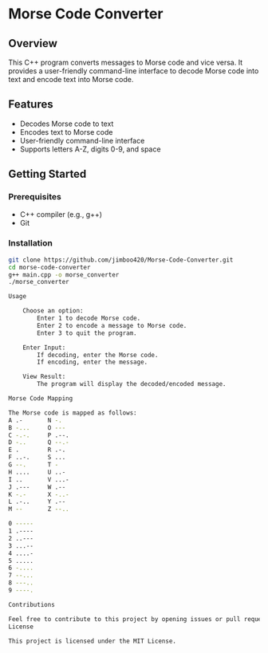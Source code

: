 # Morse Code Converter

## Overview

This C++ program converts messages to Morse code and vice versa. It provides a user-friendly command-line interface to decode Morse code into text and encode text into Morse code.

## Features

- Decodes Morse code to text
- Encodes text to Morse code
- User-friendly command-line interface
- Supports letters A-Z, digits 0-9, and space

## Getting Started

### Prerequisites

- C++ compiler (e.g., g++)
- Git

### Installation

```bash
git clone https://github.com/jimboo420/Morse-Code-Converter.git
cd morse-code-converter
g++ main.cpp -o morse_converter
./morse_converter

Usage

    Choose an option:
        Enter 1 to decode Morse code.
        Enter 2 to encode a message to Morse code.
        Enter 3 to quit the program.

    Enter Input:
        If decoding, enter the Morse code.
        If encoding, enter the message.

    View Result:
        The program will display the decoded/encoded message.

Morse Code Mapping

The Morse code is mapped as follows:
A .-       N -.
B -...     O ---
C -.-.     P .--.
D -..      Q --.-
E .        R .-.
F ..-.     S ...
G --.      T -
H ....     U ..-
I ..       V ...-
J .---     W .--
K -.-      X -..-
L .-..     Y .--  
M --       Z --..

0 -----
1 .----
2 ..---
3 ...--
4 ....-
5 .....
6 -....
7 --...
8 ---..
9 ----.

Contributions

Feel free to contribute to this project by opening issues or pull requests.
License

This project is licensed under the MIT License.
